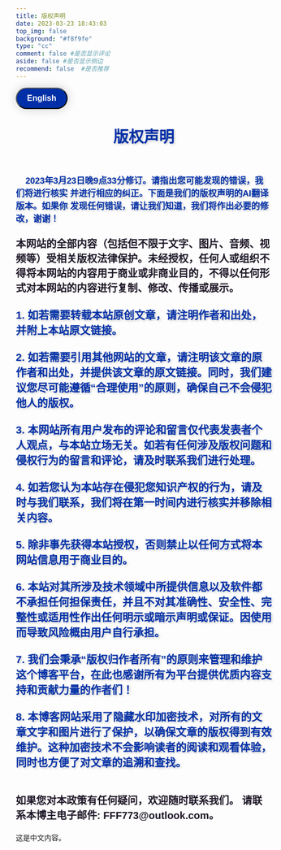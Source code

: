 ```yaml
---
title: 版权声明
date: 2023-03-23 18:43:03
top_img: false
background: "#f8f9fe"
type: "cc"
comment: false #是否显示评论
aside: false #是否显示侧边
recommend: false  #是否推荐
---
```



<!DOCTYPE html>
<html>

<head>
    <meta charset="UTF-8">
    <title>语言切换按钮</title>
    <head>
        <meta charset="UTF-8">
    </head>
    <style>
        /* 定义新拟物风格按钮样式 */
        .neo-btn {
            display: inline-block;
            padding: 10px 20px;
            border-radius: 30px;
            font-size: 16px;
            font-weight: bold;
            text-align: center;
            text-decoration: none;
            color: #fff;
            background-color: #002fa7;
            box-shadow: 0 0 20px rgba(0, 0, 0, 0.2);
            transition: all 0.2s;
            cursor: pointer;
        }
        .neo-btn:hover {
            background-color: #e77d7d;
            box-shadow: 0 0 20px rgba(0, 0, 0, 0.4);
        }
        .neo-btn:active {
            background-color: #1e7e34;
            box-shadow: 0 0 20px rgba(0, 0, 0, 0.6);
        }
        #english {
            display: none;
        }
    </style>
<body>
    <button onclick="toggleLanguage()" id="toggleButton" class="neo-btn">English </button>
    <div id="chinese">
        <p
            style="  text-align: center ; text-shadow: 2px 2px 4px rgba(0, 0, 0, 0.2); font-size: 30px; font-weight: 900;">
            <font color="#002fa7" style=" ">版权声明</font>
        </p>
        <p
            style="color: #1d1626; display: block; font-weight: bold; font-family: Arial; font-size: 20px; font-weight: 900; ">
            <br>
            <font color="#002fa7" style=" text-shadow: 2px 2px 4px rgba(0, 0, 0, 0.2); font-size: 17px;">
                &nbsp;&nbsp;&nbsp;&nbsp;2023年3月23日晚9点33分修订。请指出您可能发现的错误，我们将进行核实 并进行相应的纠正。下面是我们的版权声明的AI翻译版本。如果你
                发现任何错误，请让我们知道，我们将作出必要的修改，谢谢！</font>
            <br><br>
            本网站的全部内容（包括但不限于文字、图片、音频、视频等）受相关版权法律保护。未经授权，任何人或组织不得将本网站的内容用于商业或非商业目的，不得以任何形式对本网站的内容进行复制、修改、传播或展示。
            <br><br>
            <font color="#002fa7" style=" text-shadow: 2px 2px 4px rgba(0, 0, 0, 0.2); font-size: 21px;">
                1. 如若需要转载本站原创文章，请注明作者和出处，并附上本站原文链接。 </a></font>
            <br><br>
            <font color="#002fa7" style=" text-shadow: 2px 2px 4px rgba(0, 0, 0, 0.2); font-size: 21px;">
                2. 如若需要引用其他网站的文章，请注明该文章的原作者和出处，并提供该文章的原文链接。同时，我们建议您尽可能遵循“合理使用”的原则，确保自己不会侵犯他人的版权。</font>
            <br><br>
            <font color="#002fa7" style=" text-shadow: 2px 2px 4px rgba(0, 0, 0, 0.2); font-size: 21px;">
                3. 本网站所有用户发布的评论和留言仅代表发表者个人观点，与本站立场无关。如若有任何涉及版权问题和侵权行为的留言和评论，请及时联系我们进行处理。</font>
            <br><br>
            <font color="#002fa7" style=" text-shadow: 2px 2px 4px rgba(0, 0, 0, 0.2); font-size: 21px;">4.
                如若您认为本站存在侵犯您知识产权的行为，请及时与我们联系，我们将在第一时间内进行核实并移除相关内容。
            </font>
            <br><br>
            <font color="#002fa7" style=" text-shadow: 2px 2px 4px rgba(0, 0, 0, 0.2); font-size: 21px;">
                5. 除非事先获得本站授权，否则禁止以任何方式将本网站信息用于商业目的。</font>
            <br><br>
            <font color="#002fa7" style=" text-shadow: 2px 2px 4px rgba(0, 0, 0, 0.2); font-size: 21px;">6.
                本站对其所涉及技术领域中所提供信息以及软件都不承担任何担保责任，并且不对其准确性、安全性、完整性或适用性作出任何明示或暗示声明或保证。因使用而导致风险概由用户自行承担。</font>
            <br><br>
            <font color="#002fa7" style=" text-shadow: 2px 2px 4px rgba(0, 0, 0, 0.2); font-size: 21px;">7.
                我们会秉承“版权归作者所有”的原则来管理和维护这个博客平台，在此也感谢所有为平台提供优质内容支持和贡献力量的作者们！</font>
            <br><br>
            <font color="#002fa7" style=" text-shadow: 2px 2px 4px rgba(0, 0, 0, 0.2); font-size: 21px;">8.
                本博客网站采用了隐藏水印加密技术，对所有的文章文字和图片进行了保护，以确保文章的版权得到有效维护。这种加密技术不会影响读者的阅读和观看体验，同时也方便了对文章的追溯和查找。</font>
            <br><br>
            <br>
            如果您对本政策有任何疑问，欢迎随时联系我们。 请联系本博主电子邮件: FFF773@outlook.com。
            <p>这是中文内容。</p>
        </p>
    </div>
    <!-- ------------------------------------------------------------------- -->
    <div id="english">
        <!-- ------------------------------------- -->
        <p
            style="  text-align: center ; text-shadow: 2px 2px 4px rgba(0, 0, 0, 0.2); font-size: 30px; font-weight: 900;">
            <font color="#002fa7" style=" ">Copyright Notice</font>
        </p>
        <p style="color: #1d1626;  font-weight: bold; font-family: Arial; font-size: 20px; font-weight: 900; ">
            <font color="#002fa7" style=" text-shadow: 2px 2px 4px rgba(0, 0, 0, 0.2); font-size: 15px;">
                &nbsp;&nbsp;&nbsp;&nbsp; Revised on March 23, 2023 at 9:33 pm. Please indicate any errors you may
                find,We will verifyAnd correct them accordingly. Below is an AI translation of our copyright policy. If
                youIf you find any errors, please let us know and we will make the necessary modifications. Thank you!
            </font>
            <br><br>
            All content on this website (including but not limited to text, images, audio, and video) is protected by
            relevant copyright laws. Without authorization, no individual or organization may use the content of this
            website for commercial or non-commercial purposes, nor may they copy, modify, transmit, or display the
            content of this website in any form.
            <br><br>
            <font color="#002fa7" style=" text-shadow: 2px 2px 4px rgba(0, 0, 0, 0.2); font-size: 21px;">1. If you need
                to reproduce the original articles on this website, please indicate the author and the source, and
                attach a link to the original article on this website.
            </font>
            <br><br>
            <font color="#002fa7" style=" text-shadow: 2px 2px 4px rgba(0, 0, 0, 0.2); font-size: 21px;"> 2. If you need
                to cite articles from other websites, please indicate the original author and source of the article and
                provide a link to the original article. At the same time, we recommend that you follow the principle of
                "fair use" as much as possible to ensure that you do not infringe on the copyright of others.</font>
            <br><br>
            <font color="#002fa7" style=" text-shadow: 2px 2px 4px rgba(0, 0, 0, 0.2); font-size: 21px;"> 3. All
                comments and messages posted by users on this website only represent the views of the individual and are
                not related to the stance of this website. If there are any comments or messages involving copyright
                issues or infringement, please contact us promptly for processing.</font>
            <br><br>
            <font color="#002fa7" style=" text-shadow: 2px 2px 4px rgba(0, 0, 0, 0.2); font-size: 21px;">4. If you
                believe that this website has infringed your intellectual property rights, please contact us promptly,
                and we will verify and remove the relevant content as soon as possible.</font>
            <br><br>
            <font color="#002fa7" style=" text-shadow: 2px 2px 4px rgba(0, 0, 0, 0.2); font-size: 21px;">5. Unless
                authorized by this website in advance, it is prohibited to use any information on this website for
                commercial purposes.</font>
            <br><br>
            <font color="#002fa7" style=" text-shadow: 2px 2px 4px rgba(0, 0, 0, 0.2); font-size: 21px;">6. This website
                does not assume any warranty liability for the information and software provided in the technical fields
                involved, and does not make any express or implied statements or guarantees as to their accuracy,
                security, completeness, or applicability. The risks caused by the use of such information shall be borne
                by the users themselves.</font>
            <br><br>
            <font color="#002fa7" style=" text-shadow: 2px 2px 4px rgba(0, 0, 0, 0.2); font-size: 21px;">7. We will
                adhere to the principle of "copyright belongs to the author" to manage and maintain this blog platform,
                and we also thank all authors who support and contribute high-quality content to the platform.</font>
            <br><br>
            <font color="#002fa7" style=" text-shadow: 2px 2px 4px rgba(0, 0, 0, 0.2); font-size: 21px;">8. This blog
                website uses hidden watermark encryption technology to protect all article texts and images, to ensure
                effective maintenance of article copyrights. This encryption technology will not affect the reading and
                viewing experience of readers, and also facilitates tracing and searching for articles.</font>
            <br><br>
            If you have any questions regarding this policy, please feel free to contact us. Please email us at
            FFF773@outlook.com.
        </p>
        <p>This is English content.</p>
    </div>
    <script>
        function toggleLanguage() {
            var chinese = document.getElementById("chinese");
            var english = document.getElementById("english");
            var button = document.getElementById("toggleButton");
            if (chinese.style.display === "none") {
                chinese.style.display = "block";
                english.style.display = "none";
                button.innerHTML = "English";
            } else {
                chinese.style.display = "none";
                english.style.display = "block";
                button.innerHTML = "中文";
            }
        }
        var lgh = $('.lightning li').length;
        console.log(lgh)
        $('.lightning li').each(function (i) {
            $(this).css({
                left: i * (100 / lgh) + '%',
                bottom: randomNum(-20, 10) + '%',
                animationDuration: randomNum(1, 5) + 's'
            });
        });
    </script>
</body>

</html>